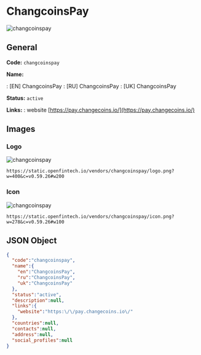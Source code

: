 
# ChangcoinsPay 
![changcoinspay](https://static.openfintech.io/vendors/changcoinspay/logo.png?w=400&c=v0.59.26#w200)  

## General 
 
**Code:** `changcoinspay` 
 
**Name:** 
 
:	[EN] ChangcoinsPay 
:	[RU] ChangcoinsPay 
:	[UK] ChangcoinsPay 
 
**Status:** `active` 
 
**Links:** 
: website [https://pay.changecoins.io/](https://pay.changecoins.io/) 
 

## Images 

### Logo 
 
![changcoinspay](https://static.openfintech.io/vendors/changcoinspay/logo.png?w=400&c=v0.59.26#w200)  

```
https://static.openfintech.io/vendors/changcoinspay/logo.png?w=400&c=v0.59.26#w200
```  

### Icon 
 
![changcoinspay](https://static.openfintech.io/vendors/changcoinspay/icon.png?w=278&c=v0.59.26#w100)  

```
https://static.openfintech.io/vendors/changcoinspay/icon.png?w=278&c=v0.59.26#w100
```  

## JSON Object 

```json
{
  "code":"changcoinspay",
  "name":{
    "en":"ChangcoinsPay",
    "ru":"ChangcoinsPay",
    "uk":"ChangcoinsPay"
  },
  "status":"active",
  "description":null,
  "links":{
    "website":"https:\/\/pay.changecoins.io\/"
  },
  "countries":null,
  "contacts":null,
  "address":null,
  "social_profiles":null
}
```  
